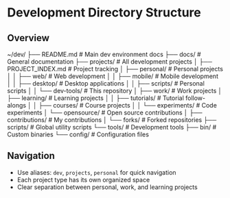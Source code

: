 # Development Directory Structure

## Overview
~/dev/
├── README.md                    # Main dev environment docs
├── docs/                        # General documentation
├── projects/                    # All development projects
│   ├── PROJECT_INDEX.md        # Project tracking
│   ├── personal/               # Personal projects
│   │   ├── web/               # Web development
│   │   ├── mobile/            # Mobile development
│   │   ├── desktop/           # Desktop applications
│   │   ├── scripts/           # Personal scripts
│   │   └── dev-tools/         # This repository
│   ├── work/                   # Work projects
│   ├── learning/              # Learning projects
│   │   ├── tutorials/         # Tutorial follow-alongs
│   │   ├── courses/           # Course projects
│   │   └── experiments/       # Code experiments
│   └── opensource/            # Open source contributions
│       ├── contributions/     # My contributions
│       └── forks/            # Forked repositories
├── scripts/                    # Global utility scripts
└── tools/                     # Development tools
├── bin/                   # Custom binaries
└── config/               # Configuration files

## Navigation
- Use aliases: `dev`, `projects`, `personal` for quick navigation
- Each project type has its own organized space
- Clear separation between personal, work, and learning projects
